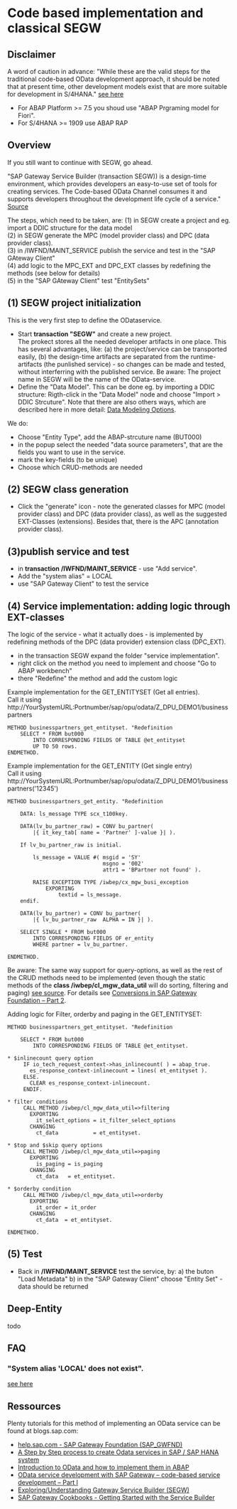# Code based implementation and classical SEGW

## Disclaimer
A word of caution in advance: "While these are the valid steps for the traditional code-based OData development approach, it should be noted that at present time, other development models exist that are more suitable for development in S/4HANA." [see here](https://blogs.sap.com/2021/05/19/a-step-by-step-process-to-post-odata-services-in-sap-sap-hana-system/)

- For ABAP Platform >= 7.5 you shoud use "ABAP Prgraming model for Fiori".
- For S/4HANA >= 1909 use ABAP RAP

## Overview

If you still want to continue with SEGW, go ahead.

"SAP Gateway Service Builder (transaction SEGW)) is a design-time environment, which provides developers an easy-to-use set of tools for creating services. The Code-based OData Channel consumes it and supports developers throughout the development life cycle of a service." [Source](https://help.sap.com/docs/SAP_NETWEAVER_AS_ABAP_751_IP/68bf513362174d54b58cddec28794093/cddd22512c312314e10000000a44176d.html?locale=en-US)


The steps, which need to be taken, are:
(1) in SEGW create a project and eg. import a DDIC structure for the data model <br/>
(2) in SEGW generate the MPC (model provider class) and DPC (data provider class).<br/>
(3) in /IWFND/MAINT_SERVICE publish the service and test in the "SAP GAteway Client"<br/>
(4) add logic to the MPC_EXT and DPC_EXT classes by redefining the methods (see below for details)<br/>
(5) in the "SAP GAteway Client" test "EntitySets"<br/>

## (1) SEGW project initialization

This is the very first step to define the ODataservice.

- Start **transaction "SEGW"** and create a new project. <br/>
The prokect stores all the needed developer artifacts in one place. This has several advantages, like: (a) the project/service can be transported easily, (b) the design-time artifacts are separated from the runtime-artifacts (the punlished service) - so changes can be made and tested, without interferring with the published service. Be aware:  The project name in SEGW will be the name of the OData-service.
- Define the "Data Model". This can be done eg. by importing a DDIC structure: Rigth-click in the "Data Model" node and choose "Import > DDIC Strcuture". Note that there are also others ways, which are described here in more detail: 
[Data Modeling Options](https://help.sap.com/docs/SAP_NETWEAVER_AS_ABAP_751_IP/68bf513362174d54b58cddec28794093/8edc22512c312314e10000000a44176d.html?locale=en-US). 

We do:
- Choose "Entity Type", add the ABAP-strcuture name (BUT000)
- in the popup select the needed "data source parameters", that are the fields you want to use in the service.
- mark the key-fields (to be unique)
- Choose which CRUD-methods are needed

## (2) SEGW class generation

- Click the "generate" icon - note the generated classes for MPC (model provider class) and DPC (data provider class), as well as the suggested EXT-Classes (extensions). Besides that, there is the APC (annotation provider class).


## (3)publish service and test

- in **transaction /IWFND/MAINT_SERVICE** - use "Add service".
- Add the "system alias" = LOCAL
- use "SAP Gateway Client" to test the service


## (4) Service implementation: adding logic through EXT-classes

The logic of the service - what it actually does - is implemented by redefining methods of the DPC (data provider) extension class (DPC_EXT).

- in the transaction SEGW expand the folder "service implementation".
- right click on the method you need to implement and choose "Go to ABAP workbench"
- there "Redefine" the method and add the custom logic


Example implementation for the GET_ENTITYSET (Get all entries).<br/>
Call it using http://YourSystemURL:Portnumber/sap/opu/odata/Z_DPU_DEMO1/businesspartners 

```abap
METHOD businesspartners_get_entityset. "Redefinition 
    SELECT * FROM but000 
        INTO CORRESPONDING FIELDS OF TABLE @et_entityset
        UP TO 50 rows. 
ENDMETHOD. 
```

Example implementation for the GET_ENTITY (Get single entry)<br/>
Call it using http://YourSystemURL:Portnumber/sap/opu/odata/Z_DPU_DEMO1/businesspartners('12345')​

```abap
METHOD businesspartners_get_entity. "Redefinition 

    DATA: ls_message TYPE scx_t100key.

    DATA(lv_bu_partner_raw) = CONV bu_partner(  
        |{ it_key_tab[ name = 'Partner' ]-value }| ). 

    If lv_bu_partner_raw is initial.

        ls_message = VALUE #( msgid = 'SY'
                              msgno = '002' 
                              attr1 = 'BPartner not found' ).

        RAISE EXCEPTION TYPE /iwbep/cx_mgw_busi_exception
            EXPORTING
                textid = ls_message.
    endif.

    DATA(lv_bu_partner) = CONV bu_partner(  
        |{ lv_bu_partner_raw  ALPHA = IN }| ). 

    SELECT SINGLE * FROM but000 
        INTO CORRESPONDING FIELDS OF er_entity 
        WHERE partner = lv_bu_partner. 

ENDMETHOD. 
```

Be aware: The same way support for query-options, as well as the rest of the CRUD methods need to be implemented (even though the static methods of the **class /iwbep/cl_mgw_data_util** will do sorting, filtering and paging) [see source](https://blogs.sap.com/2018/09/12/gateway-odata-service-how-to-implement-generic-filtering-filter-sorting-orderby-and-paging-top-and-skip/#comment-437107). For details see [Conversions in SAP Gateway Foundation – Part 2](https://blogs.sap.com/2017/01/23/conversions-in-sap-gateway-foundation-part-2/). 

Adding logic for Filter, orderby and paging in the GET_ENTITYSET:

```abap
METHOD businesspartners_get_entityset. "Redefinition 

    SELECT * FROM but000 
        INTO CORRESPONDING FIELDS OF TABLE @et_entityset.

* $inlinecount query option 
     IF io_tech_request_context->has_inlinecount( ) = abap_true. 
       es_response_context-inlinecount = lines( et_entityset ). 
     ELSE. 
       CLEAR es_response_context-inlinecount. 
     ENDIF. 

* filter conditions 
     CALL METHOD /iwbep/cl_mgw_data_util=>filtering 
       EXPORTING 
         it_select_options = it_filter_select_options 
       CHANGING 
         ct_data           = et_entityset. 

* $top and $skip query options 
     CALL METHOD /iwbep/cl_mgw_data_util=>paging 
       EXPORTING 
         is_paging = is_paging 
       CHANGING 
         ct_data   = et_entityset. 

* $orderby condition 
     CALL METHOD /iwbep/cl_mgw_data_util=>orderby 
       EXPORTING 
         it_order = it_order 
       CHANGING 
         ct_data  = et_entityset. 

ENDMETHOD. 
```


## (5) Test

- Back in **/IWFND/MAINT_SERVICE** test the service, by:
a) the buton "Load Metadata"
b) in the "SAP Gateway Client" choose "Entity Set" - data should be returned


## Deep-Entity

todo






## FAQ

### "System alias 'LOCAL' does not exist".
[see here](https://rz10.de/sap-basis/fehler-kein-systemalias-fuer-service-und-benutzer-gefunden-beheben/)

 ## Ressources
Plenty tutorials for this method of implementing an OData service can be found at blogs.sap.com:
- [help.sap.com - SAP Gateway Foundation (SAP_GWFND)](https://help.sap.com/docs/SAP_NETWEAVER_AS_ABAP_751_IP/68bf513362174d54b58cddec28794093/cddd22512c312314e10000000a44176d.html?locale=en-US)
- [A Step by Step process to create Odata services in SAP / SAP HANA system](https://blogs.sap.com/2021/05/06/a-step-by-step-process-to-create-odata-services-in-sap-sap-hana-system/)
- [Introduction to OData and how to implement them in ABAP](https://blogs.sap.com/2020/11/24/introduction-to-odata-and-how-to-implement-them-in-abap/)
- [OData service development with SAP Gateway – code-based service development – Part I](https://blogs.sap.com/2016/05/31/odata-service-development-with-sap-gateway-code-based-service-development/)
- [Exploring/Understanding Gateway Service Builder (SEGW)](https://blogs.sap.com/2019/05/14/exploringunderstanding-segw/)
- [SAP Gateway Cookbooks - Getting Started with the Service Builder](https://help.sap.com/docs/SAP_NETWEAVER_AS_ABAP_751_IP/68bf513362174d54b58cddec28794093/36742c510e87fa50e10000000a441470.html?locale=en-US)